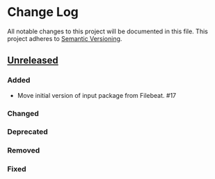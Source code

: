 # Change Log
All notable changes to this project will be documented in this file.
This project adheres to [Semantic Versioning](http://semver.org/).

## [Unreleased]

### Added

- Move initial version of input package from Filebeat. #17

### Changed

### Deprecated

### Removed

### Fixed

[Unreleased]: https://github.com/elastic/elastic-agent-system-metrics/compare/v0.0.0...HEAD

